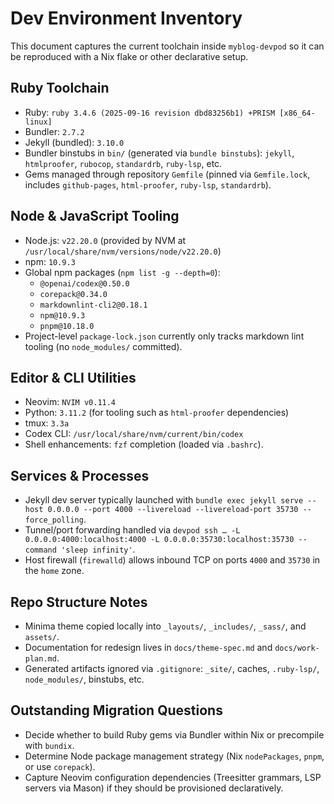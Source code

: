 # Dev Environment Inventory

This document captures the current toolchain inside `myblog-devpod` so it can be reproduced with a Nix flake or other declarative setup.

## Ruby Toolchain
- Ruby: `ruby 3.4.6 (2025-09-16 revision dbd83256b1) +PRISM [x86_64-linux]`
- Bundler: `2.7.2`
- Jekyll (bundled): `3.10.0`
- Bundler binstubs in `bin/` (generated via `bundle binstubs`): `jekyll`, `htmlproofer`, `rubocop`, `standardrb`, `ruby-lsp`, etc.
- Gems managed through repository `Gemfile` (pinned via `Gemfile.lock`, includes `github-pages`, `html-proofer`, `ruby-lsp`, `standardrb`).

## Node & JavaScript Tooling
- Node.js: `v22.20.0` (provided by NVM at `/usr/local/share/nvm/versions/node/v22.20.0`)
- npm: `10.9.3`
- Global npm packages (`npm list -g --depth=0`):
  - `@openai/codex@0.50.0`
  - `corepack@0.34.0`
  - `markdownlint-cli2@0.18.1`
  - `npm@10.9.3`
  - `pnpm@10.18.0`
- Project-level `package-lock.json` currently only tracks markdown lint tooling (no `node_modules/` committed).

## Editor & CLI Utilities
- Neovim: `NVIM v0.11.4`
- Python: `3.11.2` (for tooling such as `html-proofer` dependencies)
- tmux: `3.3a`
- Codex CLI: `/usr/local/share/nvm/current/bin/codex`
- Shell enhancements: `fzf` completion (loaded via `.bashrc`).

## Services & Processes
- Jekyll dev server typically launched with `bundle exec jekyll serve --host 0.0.0.0 --port 4000 --livereload --livereload-port 35730 --force_polling`.
- Tunnel/port forwarding handled via `devpod ssh … -L 0.0.0.0:4000:localhost:4000 -L 0.0.0.0:35730:localhost:35730 --command 'sleep infinity'`.
- Host firewall (`firewalld`) allows inbound TCP on ports `4000` and `35730` in the `home` zone.

## Repo Structure Notes
- Minima theme copied locally into `_layouts/`, `_includes/`, `_sass/`, and `assets/`.
- Documentation for redesign lives in `docs/theme-spec.md` and `docs/work-plan.md`.
- Generated artifacts ignored via `.gitignore`: `_site/`, caches, `.ruby-lsp/`, `node_modules/`, binstubs, etc.

## Outstanding Migration Questions
- Decide whether to build Ruby gems via Bundler within Nix or precompile with `bundix`.
- Determine Node package management strategy (Nix `nodePackages`, `pnpm`, or use `corepack`).
- Capture Neovim configuration dependencies (Treesitter grammars, LSP servers via Mason) if they should be provisioned declaratively.
